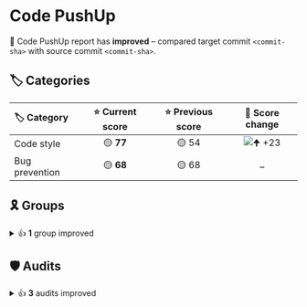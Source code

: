 # Code PushUp

🥳 Code PushUp report has **improved** – compared target commit `<commit-sha>` with source commit `<commit-sha>`.

## 🏷️ Categories

|🏷️ Category|⭐ Current score|⭐ Previous score|🔄 Score change|
|:--|:--:|:--:|:--:|
|Code style|🟡 **77**|🟡 54|![🠉 +23](https://img.shields.io/badge/%F0%9F%A0%89%20%2B23-green)|
|Bug prevention|🟡 **68**|🟡 68|–|

## 🎗️ Groups

<details>
<summary>👍 <strong>1</strong> group improved</summary>

|🔌 Plugin|🗃️ Group|⭐ Current score|⭐ Previous score|🔄 Score change|
|:--|:--|:--:|:--:|:--:|
|ESLint|Suggestions|🟡 **71**|🟡 50|![🠉 +21](https://img.shields.io/badge/%F0%9F%A0%89%20%2B21-green)|

3 other groups are unchanged.

</details>


## 🛡️ Audits

<details>
<summary>👍 <strong>3</strong> audits improved</summary>

|🔌 Plugin|🛡️ Audit|📏 Current value|📏 Previous value|🔄 Value change|
|:--|:--|:--:|:--:|:--:|
|ESLint|Require or disallow method and property shorthand syntax for object literals|🟩 **passed**|🟥 3 warnings|![🠋 −100 %](https://img.shields.io/badge/%F0%9F%A0%8B%20%E2%88%92100%E2%80%89%25-green)|
|ESLint|Require braces around arrow function bodies|🟩 **passed**|🟥 1 warning|![🠋 −100 %](https://img.shields.io/badge/%F0%9F%A0%8B%20%E2%88%92100%E2%80%89%25-green)|
|ESLint|Require `const` declarations for variables that are never reassigned after declared|🟩 **passed**|🟥 1 warning|![🠋 −100 %](https://img.shields.io/badge/%F0%9F%A0%8B%20%E2%88%92100%E2%80%89%25-green)|

44 other audits are unchanged.

</details>
